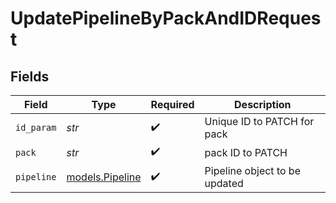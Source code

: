 # UpdatePipelineByPackAndIDRequest


## Fields

| Field                                    | Type                                     | Required                                 | Description                              |
| ---------------------------------------- | ---------------------------------------- | ---------------------------------------- | ---------------------------------------- |
| `id_param`                               | *str*                                    | :heavy_check_mark:                       | Unique ID to PATCH for pack              |
| `pack`                                   | *str*                                    | :heavy_check_mark:                       | pack ID to PATCH                         |
| `pipeline`                               | [models.Pipeline](../models/pipeline.md) | :heavy_check_mark:                       | Pipeline object to be updated            |